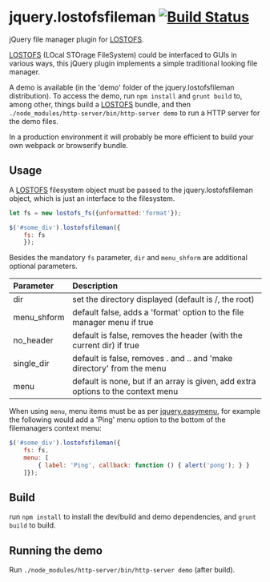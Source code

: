 # jquery.lostofsfileman [![Build Status](https://travis-ci.org/mwri/jquery.lostofsfileman.svg?branch=master)](https://travis-ci.org/mwri/jquery.lostofsfileman)

jQuery file manager plugin for [LOSTOFS](https://github.com/mwri/lostofs).

[LOSTOFS](https://github.com/mwri/lostofs) (LOcal STOrage FileSystem) could
be interfaced to GUIs in various ways, this jQuery plugin implements a simple
traditional looking file manager.

A demo is available (in the 'demo' folder of the jquery.lostofsfileman
distribution). To access the demo, run `npm install` and `grunt build`
to, among other, things build a [LOSTOFS](https://github.com/mwri/lostofs)
bundle, and then `./node_modules/http-server/bin/http-server demo` to run
a HTTP server for the demo files.

In a production environment it will probably be more efficient to build
your own webpack or browserify bundle.

## Usage

A [LOSTOFS](https://github.com/mwri/lostofs) filesystem object must be
passed to the jquery.lostofsfileman object, which is just an interface
to the filesystem.

```js
let fs = new lostofs_fs({unformatted:'format'});

$('#some_div').lostofsfileman({
    fs: fs
    });
```

Besides the mandatory `fs` parameter, `dir` and `menu_shform` are additional
optional parameters.

Parameter   | Description
:--         | :--
dir         | set the directory displayed (default is /, the root)
menu_shform | default false, adds a 'format' option to the file manager menu if true
no_header   | default is false, removes the header (with the current dir) if true
single_dir  | default is false, removes . and .. and 'make directory' from the menu
menu        | default is none, but if an array is given, add extra options to the context menu

When using `menu`, menu items must be as per
[jquery.easymenu](https://github.com/mwri/jquery.easymenu), for example the
following would add a 'Ping' menu option to the bottom of the filemanagers
context menu:

```js
$('#some_div').lostofsfileman({
    fs: fs,
    menu: [
		{ label: 'Ping', callback: function () { alert('pong'); } }
	]});
```

## Build

run `npm install` to install the dev/build and demo dependencies, and
`grunt build` to build.

## Running the demo

Run `./node_modules/http-server/bin/http-server demo` (after build).
